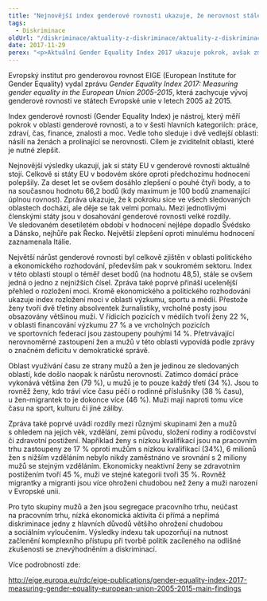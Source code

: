 ```yaml
---
title: "Nejnovější index genderové rovnosti ukazuje, že nerovnost stále přetrvává"
tags:
  - Diskriminace
oldUrl: "/diskriminace/aktuality-z-diskriminace/aktuality-z-diskriminace-2017/nejnovejsi-index-genderove-rovnosti-ukazuje-ze-nerovnost-stale-pretrvava/"
date: 2017-11-29
perex: "<p>Aktuální Gender Equality Index 2017 ukazuje pokrok, avšak změny postupují velmi pomalu.</p>"
---
```


<!-- imported from the old website -->

<p>Evropský institut pro genderovou rovnost EIGE (European Institute for Gender Equality) vydal zprávu <i>Gender Equality Index 2017: Measuring gender equality in the European Union 2005-2015</i>, která zachycuje vývoj genderové rovnosti ve státech Evropské unie v letech 2005 až 2015. </p> <p>Index genderové rovnosti (Gender Equality Index) je nástroj, který měří pokrok v oblasti genderové rovnosti, a to v šesti hlavních kategoriích: práce, zdraví, čas, finance, znalosti a moc. Vedle toho sleduje i dvě vedlejší oblasti: násilí na ženách a prolínající se nerovnosti. Cílem je zviditelnit oblasti, které je nutné zlepšit.</p> <p>Nejnovější výsledky ukazují, jak si státy EU v genderové rovnosti aktuálně stojí. Celkově si státy EU v bodovém skóre oproti předchozímu hodnocení polepšily. Za deset let se ovšem dosáhlo zlepšení o pouhé čtyři body, a to na současnou hodnotu 66,2 bodů (kdy maximum je 100 bodů znamenající úplnou rovnost). Zpráva ukazuje, že k pokroku sice ve všech sledovaných oblastech dochází, ale děje se tak velmi pomalu. Mezi jednotlivými členskými státy jsou v dosahování genderové rovnosti velké rozdíly. Ve sledovaném desetiletém období v hodnocení nejlépe dopadlo Švédsko a Dánsko, nejhůře pak Řecko. Největší zlepšení oproti minulému hodnocení zaznamenala Itálie.</p> <p>Největší nárůst genderové rovnosti byl celkově zjištěn v oblasti politického a ekonomického rozhodování, především pak v soukromém sektoru. Index v této oblasti stoupl o téměř deset bodů (na hodnotu 48,5), stále se ovšem jedná o jedno z nejnižších čísel. Zpráva také poprvé přináší ucelenější přehled o rozložení moci. Kromě ekonomického a politického rozhodování ukazuje index rozložení moci v oblasti výzkumu, sportu a médií. Přestože ženy tvoří dvě třetiny absolventek žurnalistiky, vrcholné posty jsou obsazovány většinou muži. V řídicích pozicích v médiích tvoří ženy 22 %, v oblasti financování výzkumu 27 % a ve vrcholných pozicích ve sportovních federací jsou zastoupeny pouhými 14 %. Přetrvávající nerovnoměrné zastoupení žen a mužů v této oblasti vypovídá podle zprávy o značném deficitu v demokratické správě.</p> <p>Oblast využívání času ze strany mužů a žen je jedinou ze sledovaných oblastí, kde došlo naopak k nárůstu nerovností. Zatímco domácí práce vykonává většina žen (79 %), u mužů je to pouze každý třetí (34 %). Jsou to rovněž ženy, kdo tráví více času péčí o rodinné příslušníky (38 % času), u žen-migrantek to je dokonce více (46 %). Muži mají naproti tomu více času na sport, kulturu či jiné záliby.</p> <p>Zpráva také poprvé uvádí rozdíly mezi různými skupinami žen a mužů s ohledem na jejich věk, vzdělání, zemi původu, složení rodiny a rodičovství či zdravotní postižení. Například ženy s nízkou kvalifikací jsou na pracovním trhu zastoupeny ze 17 % oproti mužům s nízkou kvalifikací (34%), 6 milionů žen s nižším vzděláním nebylo nikdy zaměstnáno ve srovnání s 2 miliony mužů se stejným vzděláním. Ekonomicky neaktivní ženy se zdravotním postižením tvoří 45 %, muži ve stejné kategorii tvoři 35 %. Rovněž migrantky a migranti jsou více ohroženi chudobou než ženy a muži narození v Evropské unii. </p> <p>Pro tyto skupiny mužů a žen jsou segregace pracovního trhu, neúčast na pracovním trhu, nízká ekonomická aktivita či přímá a nepřímá diskriminace jedny z hlavních důvodů většího ohrožení chudobou a sociálním vyloučením. Výsledky indexu tak upozorňují na nutnost začlenění komplexního přístupu při tvorbě politik zacíleného na odlišné zkušenosti se znevýhodněním a diskriminací.</p> <p>Více podrobností zde:</p> <a title="Otevření do nového okna" href="http://eige.europa.eu/rdc/eige-publications/gender-equality-index-2017-measuring-gender-equality-european-union-2005-2015-main-findings" target="_blank">http://eige.europa.eu/rdc/eige-publications/gender-equality-index-2017-measuring-gender-equality-european-union-2005-2015-main-findings</a> 
